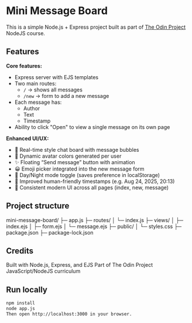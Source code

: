 # Mini Message Board

This is a simple Node.js + Express project built as part of [The Odin Project](https://www.theodinproject.com/) NodeJS course.

## Features

**Core features:**
- Express server with EJS templates
- Two main routes:
  - `/` → shows all messages
  - `/new` → form to add a new message
- Each message has:
  - Author
  - Text
  - Timestamp
- Ability to click "Open" to view a single message on its own page

**Enhanced UI/UX:**
- 💬 Real-time style chat board with message bubbles
- 👤 Dynamic avatar colors generated per user
- ✨ Floating “Send message” button with animation
- 😀 Emoji picker integrated into the new message form
- 🌙 Day/Night mode toggle (saves preference in localStorage)
- 📅 Improved human-friendly timestamps (e.g. Aug 24, 2025, 20:13)
- 🎨 Consistent modern UI across all pages (index, new, message)

## Project structure
mini-message-board/
├─ app.js
├─ routes/
│ └─ index.js
├─ views/
│ ├─ index.ejs
│ ├─ form.ejs
│ └─ message.ejs
├─ public/
│ └─ styles.css
├─ package.json
├─ package-lock.json

## Credits
Built with Node.js, Express, and EJS
Part of The Odin Project JavaScript/NodeJS curriculum

## Run locally
```bash
npm install
node app.js
Then open http://localhost:3000 in your browser.